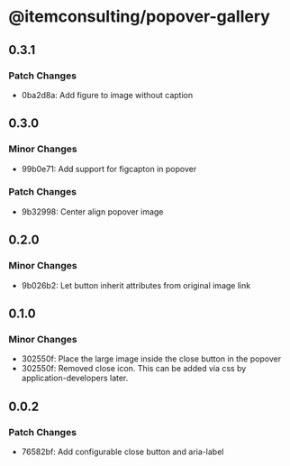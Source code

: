 # @itemconsulting/popover-gallery

## 0.3.1

### Patch Changes

- 0ba2d8a: Add figure to image without caption

## 0.3.0

### Minor Changes

- 99b0e71: Add support for figcapton in popover

### Patch Changes

- 9b32998: Center align popover image

## 0.2.0

### Minor Changes

- 9b026b2: Let button inherit attributes from original image link

## 0.1.0

### Minor Changes

- 302550f: Place the large image inside the close button in the popover
- 302550f: Removed close icon. This can be added via css by application-developers later.

## 0.0.2

### Patch Changes

- 76582bf: Add configurable close button and aria-label
